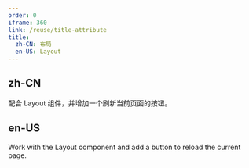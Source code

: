 ```yaml
---
order: 0
iframe: 360
link: /reuse/title-attribute
title:
  zh-CN: 布局
  en-US: Layout
---
```


## zh-CN

配合 Layout 组件，并增加一个刷新当前页面的按钮。

## en-US

Work with the Layout component and add a button to reload the current page.